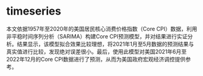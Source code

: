 # timeseries
本文依据1957年至2020年的美国居民核心消费价格指数（Core CPI）数据，利用非平稳时间序列分析（SARIMA）构建Core CPI预测模型，并对结果进行实证分析。结果显示，该模型拟合效果比较理想，将2021年1月至5月数据的预测结果与真实值进行比较，发现绝对误差很小。最后，使用此模型对美国2021年6月至2022年12月的Core CPI数据进行了预测，从而为美国政府宏观经济调控提供参考。
